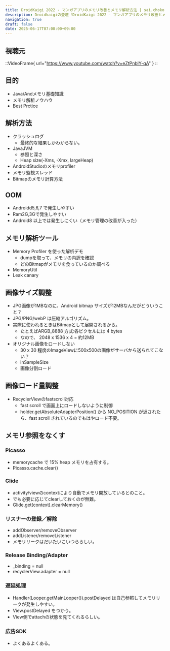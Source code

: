```yaml
---
title: DroidKaigi 2022 - マンガアプリのメモリ改善とメモリ解析方法 | sai.choko [JA] を視聴した
description: Droidkaigiの登壇「DroidKaigi 2022 - マンガアプリのメモリ改善とメモリ解析方法 | sai.choko [JA]」の視聴備忘録です。
navigation: true
draft: false
date: 2025-06-17T07:00:00+09:00
---
```


## 視聴元

::VideoFrame{ url="https://www.youtube.com/watch?v=eZtPnblY-qA" }
::


## 目的

- Java/Andメモリ基礎知識
- メモリ解析ノウハウ
- Best Prctice

## 解析方法
- クラッシュログ
    - 最終的な結果しかわからない。
- JavaJVM
    - 参照と深さ
    - Heap size(-Xms, -Xmx, largeHeap)
- AndroidStudioのメモリprofiler
- メモリ監視スレッド
- Bitmapのメモリ計算方法

## OOM
- Androidd5,6,7 で発生しやすい
- Ram2G,3Gで発生しやすい
- Android8 以上では発生しにくい（メモリ管理の改善が入った）

## メモリ解析ツール
- Memory Profiler を使った解析デモ
    - dumpを取って、メモリの内訳を確認
    - どのBitmapがメモリを食っているのか調べる
- MemoryUtil
- Leak canary

## 画像サイズ調整
- JPG画像が1MBなのに、Android bitmap サイズが12MBなんだがどういうこと？
- JPG/PNG/webP は圧縮アルゴリズム。
- 実際に使われるときはBitmapとして展開されるから。
    - たとえばARGB_8888 方式:各ピクセルには 4 bytes 
    - なので、 2048 x 1536 x 4 = 約12MB
- オリジナル画像をロードしない
    - 30 x 30 程度のImageViewに500x500の画像がサーバから送られてこない？
    - inSampleSize
    - 画像分割ロード

## 画像ロード量調整
- RecyclerViewのfastscroll対応
    - fast scroll で画面上にロードしないように制御
    - holder.getAbsoluteAdapterPosition() から NO_POSITION が返されたら、fast scroll されているのでもはやロード不要。

## メモリ参照をなくす

### Picasso
- memorycache で 15% heap メモリを占有する。
- Picasso.cache.clear()

### Glide
- activity/viewのcontextにより自動でメモリ開放しているとのこと。
- でも必要に応じてclearしておくのが無難。
- Glide.get(context).clearMemory()

### リスナーの登録／解除
- addObserver/removeObserver
- addListener/removeListener
- メモリリークはだいたいこいつららしい。

### Release Binding/Adapter
- _binding = null
- recyclerView.adapter = null

### 遅延処理
- Handler(Looper.getMainLooper()).postDelayed は自己参照してメモリリークが発生しやすい。
- View.postDelayed をつかう。
- View側でattachの状態を見てくれるらしい。

### 広告SDK
- よくあるよくある。